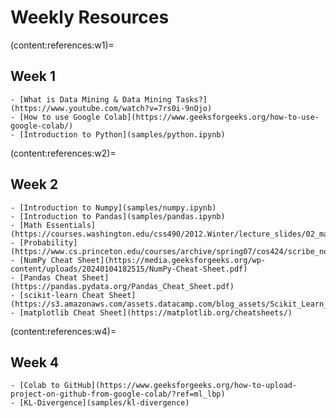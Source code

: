 # Weekly Resources

(content:references:w1)=

## Week 1

```{div} full-width
- [What is Data Mining & Data Mining Tasks?](https://www.youtube.com/watch?v=7rs0i-9nOjo)
- [How to use Google Colab](https://www.geeksforgeeks.org/how-to-use-google-colab/)
- [Introduction to Python](samples/python.ipynb)
```

(content:references:w2)=

## Week 2

```{div} full-width
- [Introduction to Numpy](samples/numpy.ipynb)
- [Introduction to Pandas](samples/pandas.ipynb)
- [Math Essentials](https://courses.washington.edu/css490/2012.Winter/lecture_slides/02_math_essentials.pdf)
- [Probability](https://www.cs.princeton.edu/courses/archive/spring07/cos424/scribe_notes/0208.pdf)
- [NumPy Cheat Sheet](https://media.geeksforgeeks.org/wp-content/uploads/20240104182515/NumPy-Cheat-Sheet.pdf)
- [Pandas Cheat Sheet](https://pandas.pydata.org/Pandas_Cheat_Sheet.pdf)
- [scikit-learn Cheat Sheet](https://s3.amazonaws.com/assets.datacamp.com/blog_assets/Scikit_Learn_Cheat_Sheet_Python.pdf)
- [matplotlib Cheat Sheet](https://matplotlib.org/cheatsheets/)
```

(content:references:w4)=

## Week 4

```{div} full-width
- [Colab to GitHub](https://www.geeksforgeeks.org/how-to-upload-project-on-github-from-google-colab/?ref=ml_lbp)
- [KL-Divergence](samples/kl-divergence)
```
